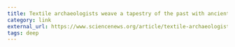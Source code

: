 ```yaml
---
title: Textile archaeologists weave a tapestry of the past with ancient tools | Science News
category: link
external_url: https://www.sciencenews.org/article/textile-archaeologists-use-ancient-tools-weave-tapestry-past
tags: deep
---
```

